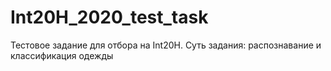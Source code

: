 # Int20H_2020_test_task
Тестовое задание для отбора на Int20H. Суть задания: распознавание и классификация одежды
